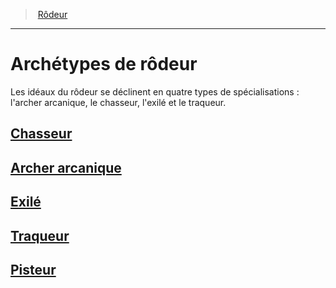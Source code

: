 ﻿---
!Generic
Id: ranger_hd.md#archétypes-de-rôdeur
ParentLink: ranger_hd.md#rôdeur
Name: Archétypes de rôdeur
ParentName: Rôdeur
NameLevel: 1
Attributes: {}
---
> [Rôdeur](hd_ranger.md)

---

# Archétypes de rôdeur

Les idéaux du rôdeur se déclinent en quatre types de spécialisations : l'archer arcanique, le chasseur, l'exilé et le traqueur.

## [Chasseur](hd_ranger_hunter.md)

## [Archer arcanique](hd_ranger_arcane.md)

## [Exilé](hd_ranger_exile.md)

## [Traqueur](hd_ranger_tracker.md)

## [Pisteur](hd_ranger_pisteur.md)

